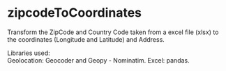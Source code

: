 # zipcodeToCoordinates
Transform the ZipCode and Country Code taken from a excel file (xlsx) to the coordinates (Longitude and Latitude) and Address.

Libraries used:  
Geolocation: Geocoder and Geopy - Nominatim. 
Excel: pandas. 

